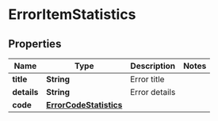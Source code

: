 
# ErrorItemStatistics

## Properties
Name | Type | Description | Notes
------------ | ------------- | ------------- | -------------
**title** | **String** | Error title | 
**details** | **String** | Error details | 
**code** | [**ErrorCodeStatistics**](ErrorCodeStatistics.md) |  | 



